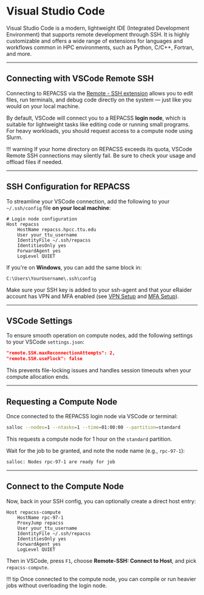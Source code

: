 # Visual Studio Code
Visual Studio Code is a modern, lightweight IDE (Integrated Development Environment) that supports remote development through SSH. It is highly customizable and offers a wide range of extensions for languages and workflows common in HPC environments, such as Python, C/C++, Fortran, and more.

---

## Connecting with VSCode Remote SSH

Connecting to REPACSS via the [Remote - SSH extension](https://marketplace.visualstudio.com/items?itemName=ms-vscode-remote.remote-ssh) allows you to edit files, run terminals, and debug code directly on the system — just like you would on your local machine.

By default, VSCode will connect you to a REPACSS **login node**, which is suitable for lightweight tasks like editing code or running small programs. For heavy workloads, you should request access to a compute node using Slurm.

!!! warning
    If your home directory on REPACSS exceeds its quota, VSCode Remote SSH connections may silently fail. Be sure to check your usage and offload files if needed.

---

## SSH Configuration for REPACSS

To streamline your VSCode connection, add the following to your `~/.ssh/config` file **on your local machine**:

```ssh
# Login node configuration
Host repacss
    HostName repacss.hpcc.ttu.edu
    User your_ttu_username
    IdentityFile ~/.ssh/repacss
    IdentitiesOnly yes
    ForwardAgent yes
    LogLevel QUIET
```

If you're on **Windows**, you can add the same block in:
```
C:\Users\YourUsername\.ssh\config
```

Make sure your SSH key is added to your ssh-agent and that your eRaider account has VPN and MFA enabled (see [VPN Setup](vpn.md) and [MFA Setup](mfa.md)).

---

## VSCode Settings

To ensure smooth operation on compute nodes, add the following settings to your VSCode `settings.json`:

```json
"remote.SSH.maxReconnectionAttempts": 2,
"remote.SSH.useFlock": false
```

This prevents file-locking issues and handles session timeouts when your compute allocation ends.

---

## Requesting a Compute Node

Once connected to the REPACSS login node via VSCode or terminal:

```bash
salloc --nodes=1 --ntasks=1 --time=01:00:00 --partition=standard
```

This requests a compute node for 1 hour on the `standard` partition.

Wait for the job to be granted, and note the node name (e.g., `rpc-97-1`):

```bash
salloc: Nodes rpc-97-1 are ready for job
```

---

## Connect to the Compute Node

Now, back in your SSH config, you can optionally create a direct host entry:

```ssh
Host repacss-compute
    HostName rpc-97-1
    ProxyJump repacss
    User your_ttu_username
    IdentityFile ~/.ssh/repacss
    IdentitiesOnly yes
    ForwardAgent yes
    LogLevel QUIET
```

Then in VSCode, press `F1`, choose **Remote-SSH: Connect to Host**, and pick `repacss-compute`.

!!! tip
    Once connected to the compute node, you can compile or run heavier jobs without overloading the login node.
